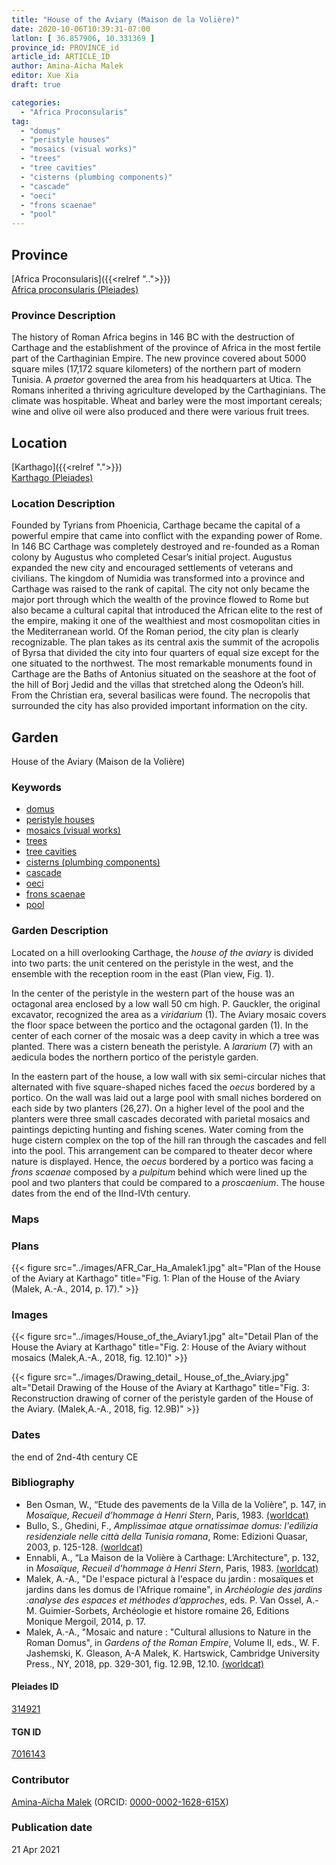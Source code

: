 ```yaml
---
title: "House of the Aviary (Maison de la Volière)"
date: 2020-10-06T10:39:31-07:00
latlon: [ 36.857906, 10.331369 ]
province_id: PROVINCE_id
article_id: ARTICLE_ID
author: Amina-Aïcha Malek
editor: Xue Xia
draft: true

categories:
  - "Africa Proconsularis"
tag:
  - "domus"
  - "peristyle houses"
  - "mosaics (visual works)"
  - "trees"
  - "tree cavities"
  - "cisterns (plumbing components)"
  - "cascade"
  - "oeci"
  - "frons scaenae"
  - "pool"
---
```


## Province
[Africa Proconsularis]({{<relref "..">}}) \
[Africa proconsularis (Pleiades)](https://pleiades.stoa.org/places/991341)

### Province Description
The history of Roman Africa begins in 146 BC with the destruction of Carthage and the establishment of the province of Africa in the most fertile part of the Carthaginian Empire. The new province covered about 5000 square miles (17,172 square kilometers) of the northern part of modern Tunisia. A *praetor* governed the area from his headquarters at Utica. The Romans inherited a thriving agriculture developed by the Carthaginians. The climate was hospitable. Wheat and barley were the most important cereals; wine and olive oil were also produced and there were various fruit trees.

## Location

[Karthago]({{<relref ".">}}) \
[Karthago (Pleiades)](https://pleiades.stoa.org/places/314921)

### Location Description

Founded by Tyrians from Phoenicia, Carthage became the capital of a powerful empire that came into conflict with the expanding power of Rome. In 146 BC Carthage was completely destroyed and re-founded as a Roman colony by Augustus who completed Cesar’s initial project. Augustus expanded the new city and encouraged settlements of veterans and civilians. The kingdom of Numidia was transformed into a province and Carthage was raised to the rank of capital. The city not only became the major port through which the wealth of the province flowed to Rome but also became a cultural capital that introduced the African elite to the rest of the empire, making it one of the wealthiest and most cosmopolitan cities in the Mediterranean world.
Of the Roman period, the city plan is clearly recognizable. The plan takes as its central axis the summit of the acropolis of Byrsa that divided the city into four quarters of equal size except for the one situated to the northwest. The most remarkable monuments found in Carthage are the Baths of Antonius situated on the seashore at the foot of the hill of Borj Jedid and the villas that stretched along the Odeon’s hill. From the Christian era, several basilicas were found. The necropolis that surrounded the city has also provided important information on the city.

<!-- LEAVE THIS BLANK FOR NOW -->

<!--## Sublocation-->

<!--
[AREA WITHIN LOCATION, LIKE “PALATINE HILL”](GEOREFERENCE LINK)
A sublocation is any area larger than an individual garden, but located within a location. I would always try to include a link to a controlled vocabulary here if possible. This ID may well be different from the Garden ID, e.g., Pompeii versus a Garden in one of the houses which has its own Pleiades ID.
-->

<!--### Sublocation Description-->

<!-- DESCRIPTION -->

## Garden
House of the Aviary (Maison de la Volière)

### Keywords
- [domus](http://vocab.getty.edu/page/aat/300005506)
- [peristyle houses](http://vocab.getty.edu/page/aat/300005452)
- [mosaics (visual works)](http://vocab.getty.edu/page/aat/300015342)
- [trees](#)
- [tree cavities](#)
- [cisterns (plumbing components)](http://vocab.getty.edu/page/aat/300052558)
- [cascade](#)
- [oeci](http://vocab.getty.edu/page/aat/300080791)
- [frons scaenae](#)
- [pool](#)

### Garden Description
 Located on a hill overlooking Carthage, the *house of the aviary* is divided into two parts: the unit centered on the peristyle in the west, and the ensemble with the reception room in the east (Plan view, Fig. 1).

 In the center of the peristyle in the western part of the house was an octagonal area enclosed by a low wall 50 cm high. P. Gauckler, the original excavator, recognized the area as a *viridarium* (1). The Aviary mosaic covers the floor space between the portico and the octagonal garden (1). In the center of each corner of the mosaic was a deep cavity in which a tree was planted. There was a cistern beneath the peristyle. A *lararium* (7) with an aedicula bodes the northern portico of the peristyle garden.

 In the eastern part of the house, a low wall with six semi-circular niches that alternated with five square-shaped niches faced the *oecus* bordered by a portico. On the wall was laid out a large pool with small niches bordered on each side by two planters (26,27). On a higher level of the pool and the planters were three small cascades decorated with parietal mosaics and paintings depicting hunting and fishing scenes. Water coming from the huge cistern complex on the top of the hill ran through the cascades and fell into the pool. This arrangement can be compared to theater decor where nature is displayed. Hence, the *oecus* bordered by a portico was facing a *frons scaenae* composed by a *pulpitum* behind which were lined up the pool and two planters that could be compared to a *proscaenium*. The house dates from the end of the IInd-IVth century.


### Maps

<!--
{{< figure src="IMG_URL" alt="ALT_TEXT" title="CAPTION" >}}
-->

### Plans
{{< figure src="../images/AFR_Car_Ha_Amalek1.jpg" alt="Plan of the House of the Aviary at Karthago" title="Fig. 1: Plan of the House of the Aviary (Malek, A.-A., 2014, p. 17)." >}}
<!--
{{< figure src="IMG_URL" alt="ALT_TEXT" title="CAPTION" >}}
-->

### Images

{{< figure src="../images/House_of_the_Aviary1.jpg" alt="Detail Plan of the House the Aviary at Karthago" title="Fig. 2: House of the Aviary without mosaics (Malek,A.-A., 2018, fig. 12.10)" >}}

{{< figure src="../images/Drawing_detail_ House_of_the_Aviary.jpg" alt="Detail Drawing of the House of the Aviary at Karthago" title="Fig. 3: Reconstruction drawing of corner of the peristyle garden of the House of the Aviary. (Malek,A.-A., 2018, fig. 12.9B)" >}}

### Dates
the end of 2nd-4th century CE

### Bibliography
* Ben Osman, W., “Etude des pavements de la Villa de la Volière”, p. 147, in *Mosaïque, Recueil d’hommage à Henri Stern*, Paris, 1983. [(worldcat)](http://www.worldcat.org/oclc/10727878)
* Bullo, S., Ghedini, F., *Amplissimae atque ornatissimae domus: l'edilizia residenziale nelle città della Tunisia romana*, Rome: Edizioni Quasar, 2003, p. 125-128. [(worldcat)](http://www.worldcat.org/oclc/989088620)
* Ennabli, A., “La Maison de la Volière à Carthage: L’Architecture", p. 132, in *Mosaïque, Recueil d’hommage à Henri Stern*, Paris, 1983. [(worldcat)](http://www.worldcat.org/oclc/10727878)
* Malek, A.-A., "De l'espace pictural à l'espace du jardin : mosaïques et jardins dans les domus de l'Afrique romaine", in *Archéologie des jardins :analyse des espaces et méthodes d’approches*, eds. P. Van Ossel, A.-M. Guimier-Sorbets, Archéologie et histore romaine 26, Editions Monique Mergoil, 2014, p. 17.
* Malek, A.-A., "Mosaic and nature : "Cultural allusions to Nature in the Roman Domus", in *Gardens of the Roman Empire*, Volume II, eds., W. F. Jashemski, K. Gleason, A-A Malek, K. Hartswick, Cambridge University Press., NY, 2018, pp. 329-301, fig. 12.9B, 12.10. [(worldcat)](http://www.worldcat.org/oclc/1021392532)




<!--#### Periodo ID-->

<!-- [PERIODO_ID](https://pleiades.stoa.org/places/PLEIADES_ID) -->

#### Pleiades ID

[314921](https://pleiades.stoa.org/places/314921)

#### TGN ID
[7016143](http://vocab.getty.edu/page/tgn/7016143)

### Contributor
[Amina-Aïcha Malek](link) (ORCID: [0000-0002-1628-615X](https://orcid.org/0000-0002-1628-615X))

### Publication date

21 Apr 2021

<!--### Related articles-->

<!-- Links to other related articles. Leave blank for now -->
